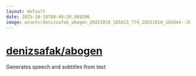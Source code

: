 ```yaml
---
layout: default
date: 2025-10-19T00:49:30.989206
image: assets/denizsafak_abogen_20251018_165815_774_20251018_182644--20251018T202644855--cropped.png
---
```


# [denizsafak/abogen](https://github.com/denizsafak/abogen/)

Generates speech and subtitles from text
